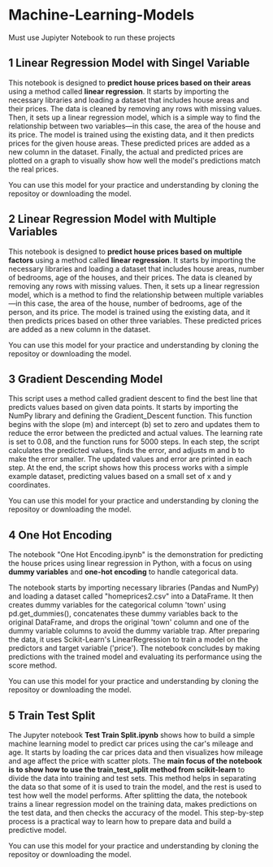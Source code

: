

# Machine-Learning-Models

Must use Jupiyter Notebook to run these projects

## 1 Linear Regression Model with Singel Variable

This notebook is designed to **predict house prices based on their areas** using a method called **linear regression**. It starts by importing the necessary libraries and loading a dataset that includes house areas and their prices. The data is cleaned by removing any rows with missing values. Then, it sets up a linear regression model, which is a simple way to find the relationship between two variables—in this case, the area of the house and its price. The model is trained using the existing data, and it then predicts prices for the given house areas. These predicted prices are added as a new column in the dataset. Finally, the actual and predicted prices are plotted on a graph to visually show how well the model's predictions match the real prices.

You can use this model for your practice and understanding by cloning the repositoy or downloading the model.


## 2 Linear Regression Model with Multiple Variables

This notebook is designed to **predict house prices based on multiple factors** using a method called **linear regression**. It starts by importing the necessary libraries and loading a dataset that includes house areas, number of bedrooms, age of the houses, and their prices. The data is cleaned by removing any rows with missing values. Then, it sets up a linear regression model, which is a method to find the relationship between multiple variables—in this case, the area of the house, number of bedrooms, age of the person, and its price. The model is trained using the existing data, and it then predicts prices based on other three variables. These predicted prices are added as a new column in the dataset. 

You can use this model for your practice and understanding by cloning the repositoy or downloading the model.


## 3 Gradient Descending Model

This script uses a method called gradient descent to find the best line that predicts values based on given data points. It starts by importing the NumPy library and defining the Gradient_Descent function. This function begins with the slope (m) and intercept (b) set to zero and updates them to reduce the error between the predicted and actual values. The learning rate is set to 0.08, and the function runs for 5000 steps. In each step, the script calculates the predicted values, finds the error, and adjusts m and b to make the error smaller. The updated values and error are printed in each step. At the end, the script shows how this process works with a simple example dataset, predicting values based on a small set of x and y coordinates.

You can use this model for your practice and understanding by cloning the repositoy or downloading the model.


## 4 One Hot Encoding

The notebook "One Hot Encoding.ipynb" is the demonstration for predicting the house prices using linear regression in Python, with a focus on using **dummy variables** and **one-hot encoding** to handle categorical data. 

The notebook starts by importing necessary libraries (Pandas and NumPy) and loading a dataset called "homeprices2.csv" into a DataFrame. It then creates dummy variables for the categorical column 'town' using pd.get_dummies(), concatenates these dummy variables back to the original DataFrame, and drops the original 'town' column and one of the dummy variable columns to avoid the dummy variable trap. After preparing the data, it uses Scikit-Learn's LinearRegression to train a model on the predictors and target variable ('price'). The notebook concludes by making predictions with the trained model and evaluating its performance using the score method.

You can use this model for your practice and understanding by cloning the repositoy or downloading the model.


## 5 Train Test Split

The Jupyter notebook **Test Train Split.ipynb** shows how to build a simple machine learning model to predict car prices using the car's mileage and age. It starts by loading the car prices data and then visualizes how mileage and age affect the price with scatter plots. The **main focus of the notebook is to show how to use the train_test_split method from scikit-learn** to divide the data into training and test sets. This method helps in separating the data so that some of it is used to train the model, and the rest is used to test how well the model performs. After splitting the data, the notebook trains a linear regression model on the training data, makes predictions on the test data, and then checks the accuracy of the model. This step-by-step process is a practical way to learn how to prepare data and build a predictive model.

You can use this model for your practice and understanding by cloning the repositoy or downloading the model.











